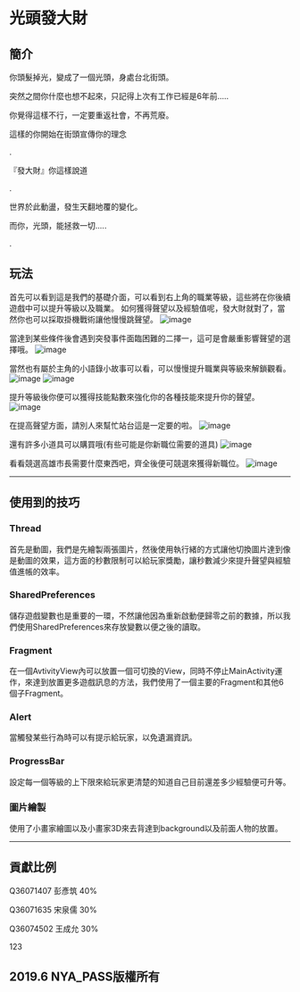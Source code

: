 # 光頭發大財
## 簡介
你頭髮掉光，變成了一個光頭，身處台北街頭。

突然之間你什麼也想不起來，只記得上次有工作已經是6年前.....

你覺得這樣不行，一定要重返社會，不再荒廢。

這樣的你開始在街頭宣傳你的理念

.

『發大財』你這樣說道

.


世界於此動盪，發生天翻地覆的變化。

而你，光頭，能拯救一切.....

.

## 玩法

首先可以看到這是我們的基礎介面，可以看到右上角的職業等級，這些將在你後續遊戲中可以提升等級以及職業。
如何獲得聲望以及經驗值呢，發大財就對了，當然你也可以採取掛機戰術讓他慢慢跳聲望。
![image](https://github.com/andy010725/FaDaMoney/blob/master/readpic/1.gif)

當達到某些條件後會遇到突發事件面臨困難的二擇一，這可是會嚴重影響聲望的選擇哦。
![image](https://github.com/andy010725/FaDaMoney/blob/master/readpic/2.png)

當然也有屬於主角的小語錄小故事可以看，可以慢慢提升職業與等級來解鎖觀看。
![image](https://github.com/andy010725/FaDaMoney/blob/master/readpic/3.png)
![image](https://github.com/andy010725/FaDaMoney/blob/master/readpic/4.gif)

提升等級後你便可以獲得技能點數來強化你的各種技能來提升你的聲望。
![image](https://github.com/andy010725/FaDaMoney/blob/master/readpic/5.png)

在提高聲望方面，請別人來幫忙站台這是一定要的啦。
![image](https://github.com/andy010725/FaDaMoney/blob/master/readpic/6.gif)

還有許多小道具可以購買哦(有些可能是你新職位需要的道具)
![image](https://github.com/andy010725/FaDaMoney/blob/master/readpic/7.gif)


看看競選高雄市長需要什麼東西吧，齊全後便可競選來獲得新職位。
![image](https://github.com/andy010725/FaDaMoney/blob/master/readpic/8.gif)



------------------------------------------------------------------------------------------------------------------------
## 使用到的技巧

### Thread
首先是動圖，我們是先繪製兩張圖片，然後使用執行緒的方式讓他切換圖片達到像是動圖的效果，這方面的秒數限制可以給玩家獎勵，讓秒數減少來提升聲望與經驗值進帳的效率。

### SharedPreferences
儲存遊戲變數也是重要的一環，不然讓他因為重新啟動便歸零之前的數據，所以我們使用SharedPreferences來存放變數以便之後的讀取。

### Fragment
在一個AvtivityView內可以放置一個可切換的View，同時不停止MainActivity運作，來達到放置更多遊戲訊息的方法，我們使用了一個主要的Fragment和其他6個子Fragment。

### Alert
當觸發某些行為時可以有提示給玩家，以免遺漏資訊。

### ProgressBar
設定每一個等級的上下限來給玩家更清楚的知道自己目前還差多少經驗便可升等。

### 圖片繪製
使用了小畫家繪圖以及小畫家3D來去背達到background以及前面人物的放置。

--------------------------------------------------------------------------------------------------------------------------------------
## 貢獻比例 
Q36071407 彭彥筑 40% 

Q36071635 宋泉儒 30%


Q36074502 王成允 30%

123

## 2019.6 NYA_PASS版權所有
